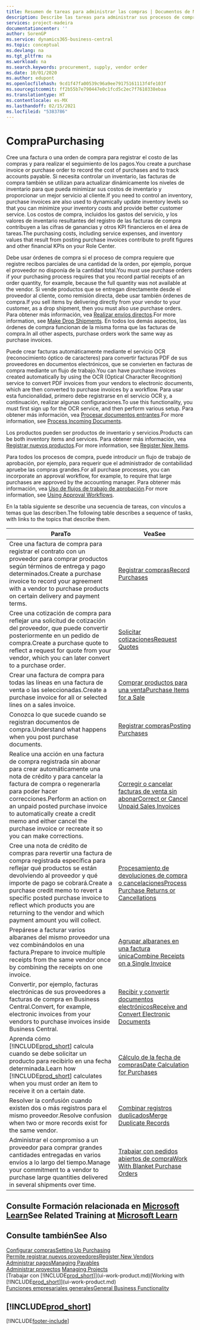 ```yaml
---
title: Resumen de tareas para administrar las compras | Documentos de Microsoft
description: Describe las tareas para administrar sus procesos de compra o aprovisionamiento, incluido el modo en que funcionan las facturas de compra y los pedidos de compra.
services: project-madeira
documentationcenter: ''
author: SorenGP
ms.service: dynamics365-business-central
ms.topic: conceptual
ms.devlang: na
ms.tgt_pltfrm: na
ms.workload: na
ms.search.keywords: procurement, supply, vendor order
ms.date: 10/01/2020
ms.author: edupont
ms.openlocfilehash: 9cd1f47fa00539c96a9ee79175161113f4fe103f
ms.sourcegitcommit: ff2b55b7e790447e0c1fcd5c2ec7f7610338ebaa
ms.translationtype: HT
ms.contentlocale: es-MX
ms.lasthandoff: 02/15/2021
ms.locfileid: "5383786"
---
```

# <a name="purchasing"></a><span data-ttu-id="5c71f-103">Compra</span><span class="sxs-lookup"><span data-stu-id="5c71f-103">Purchasing</span></span>
<span data-ttu-id="5c71f-104">Cree una factura o una orden de compra para registrar el costo de las compras y para realizar el seguimiento de los pagos.</span><span class="sxs-lookup"><span data-stu-id="5c71f-104">You create a purchase invoice or purchase order to record the cost of purchases and to track accounts payable.</span></span> <span data-ttu-id="5c71f-105">Si necesita controlar un inventario, las facturas de compra también se utilizan para actualizar dinámicamente los niveles de inventario para que pueda minimizar sus costos de inventario y proporcionar un mejor servicio al cliente.</span><span class="sxs-lookup"><span data-stu-id="5c71f-105">If you need to control an inventory, purchase invoices are also used to dynamically update inventory levels so that you can minimize your inventory costs and provide better customer service.</span></span> <span data-ttu-id="5c71f-106">Los costos de compra, incluidos los gastos del servicio, y los valores de inventario resultantes del registro de las facturas de compra contribuyen a las cifras de ganancias y otros KPI financieros en el área de tareas.</span><span class="sxs-lookup"><span data-stu-id="5c71f-106">The purchasing costs, including service expenses, and inventory values that result from posting purchase invoices contribute to profit figures and other financial KPIs on your Role Center.</span></span>

<span data-ttu-id="5c71f-107">Debe usar órdenes de compra si el proceso de compra requiere que registre recibos parciales de una cantidad de la orden, por ejemplo, porque el proveedor no disponía de la cantidad total.</span><span class="sxs-lookup"><span data-stu-id="5c71f-107">You must use purchase orders if your purchasing process requires that you record partial receipts of an order quantity, for example, because the full quantity was not available at the vendor.</span></span> <span data-ttu-id="5c71f-108">Si vende productos que se entregan directamente desde el proveedor al cliente, como remisión directa, debe usar también órdenes de compra.</span><span class="sxs-lookup"><span data-stu-id="5c71f-108">If you sell items by delivering directly from your vendor to your customer, as a drop shipment, then you must also use purchase orders.</span></span> <span data-ttu-id="5c71f-109">Para obtener más información, vea [Realizar envíos directos](sales-how-drop-shipment.md).</span><span class="sxs-lookup"><span data-stu-id="5c71f-109">For more information, see [Make Drop Shipments](sales-how-drop-shipment.md).</span></span> <span data-ttu-id="5c71f-110">En todos los demás aspectos, las órdenes de compra funcionan de la misma forma que las facturas de compra.</span><span class="sxs-lookup"><span data-stu-id="5c71f-110">In all other aspects, purchase orders work the same way as purchase invoices.</span></span>

<span data-ttu-id="5c71f-111">Puede crear facturas automáticamente mediante el servicio OCR (reconocimiento óptico de caracteres) para convertir facturas PDF de sus proveedores en documentos electrónicos, que se convierten en facturas de compra mediante un flujo de trabajo.</span><span class="sxs-lookup"><span data-stu-id="5c71f-111">You can have purchase invoices created automatically by using the OCR (Optical Character Recognition) service to convert PDF invoices from your vendors to electronic documents, which are then converted to purchase invoices by a workflow.</span></span> <span data-ttu-id="5c71f-112">Para usar esta funcionalidad, primero debe registrarse en el servicio OCR y, a continuación, realizar algunas configuraciones.</span><span class="sxs-lookup"><span data-stu-id="5c71f-112">To use this functionality, you must first sign up for the OCR service, and then perform various setup.</span></span> <span data-ttu-id="5c71f-113">Para obtener más información, vea [Procesar documentos entrantes](across-process-income-documents.md).</span><span class="sxs-lookup"><span data-stu-id="5c71f-113">For more information, see [Process Incoming Documents](across-process-income-documents.md).</span></span>      

<span data-ttu-id="5c71f-114">Los productos pueden ser productos de inventario y servicios.</span><span class="sxs-lookup"><span data-stu-id="5c71f-114">Products can be both inventory items and services.</span></span> <span data-ttu-id="5c71f-115">Para obtener más información, vea [Registrar nuevos productos](inventory-how-register-new-items.md).</span><span class="sxs-lookup"><span data-stu-id="5c71f-115">For more information, see [Register New Items](inventory-how-register-new-items.md).</span></span>

<span data-ttu-id="5c71f-116">Para todos los procesos de compra, puede introducir un flujo de trabajo de aprobación, por ejemplo, para requerir que el administrador de contabilidad apruebe las compras grandes.</span><span class="sxs-lookup"><span data-stu-id="5c71f-116">For all purchase processes, you can incorporate an approval workflow, for example, to require that large purchases are approved by the accounting manager.</span></span> <span data-ttu-id="5c71f-117">Para obtener más información, vea [Uso de flujos de trabajo de aprobación](across-how-use-approval-workflows.md).</span><span class="sxs-lookup"><span data-stu-id="5c71f-117">For more information, see [Using Approval Workflows](across-how-use-approval-workflows.md).</span></span>

<span data-ttu-id="5c71f-118">En la tabla siguiente se describe una secuencia de tareas, con vínculos a temas que las describen.</span><span class="sxs-lookup"><span data-stu-id="5c71f-118">The following table describes a sequence of tasks, with links to the topics that describe them.</span></span>

| <span data-ttu-id="5c71f-119">Para</span><span class="sxs-lookup"><span data-stu-id="5c71f-119">To</span></span> | <span data-ttu-id="5c71f-120">Vea</span><span class="sxs-lookup"><span data-stu-id="5c71f-120">See</span></span> |
| --- | --- |
| <span data-ttu-id="5c71f-121">Cree una factura de compra para registrar el contrato con un proveedor para comprar productos según términos de entrega y pago determinados.</span><span class="sxs-lookup"><span data-stu-id="5c71f-121">Create a purchase invoice to record your agreement with a vendor to purchase products on certain delivery and payment terms.</span></span> |[<span data-ttu-id="5c71f-122">Registrar compras</span><span class="sxs-lookup"><span data-stu-id="5c71f-122">Record Purchases</span></span>](purchasing-how-record-purchases.md) |
|<span data-ttu-id="5c71f-123">Cree una cotización de compra para reflejar una solicitud de cotización del proveedor, que puede convertir posteriormente en un pedido de compra.</span><span class="sxs-lookup"><span data-stu-id="5c71f-123">Create a purchase quote to reflect a request for quote from your vendor, which you can later convert to a purchase order.</span></span>|[<span data-ttu-id="5c71f-124">Solicitar cotizaciones</span><span class="sxs-lookup"><span data-stu-id="5c71f-124">Request Quotes</span></span>](purchasing-how-request-quotes.md)|
| <span data-ttu-id="5c71f-125">Crear una factura de compra para todas las líneas en una factura de venta o las seleccionadas.</span><span class="sxs-lookup"><span data-stu-id="5c71f-125">Create a purchase invoice for all or selected lines on a sales invoice.</span></span> |[<span data-ttu-id="5c71f-126">Comprar productos para una venta</span><span class="sxs-lookup"><span data-stu-id="5c71f-126">Purchase Items for a Sale</span></span>](purchasing-how-purchase-products-sale.md) |
|<span data-ttu-id="5c71f-127">Conozca lo que sucede cuando se registran documentos de compra.</span><span class="sxs-lookup"><span data-stu-id="5c71f-127">Understand what happens when you post purchase documents.</span></span>|[<span data-ttu-id="5c71f-128">Registrar compras</span><span class="sxs-lookup"><span data-stu-id="5c71f-128">Posting Purchases</span></span>](ui-post-purchases.md)|
| <span data-ttu-id="5c71f-129">Realice una acción en una factura de compra registrada sin abonar para crear automáticamente una nota de crédito y para cancelar la factura de compra o regenerarla para poder hacer correcciones.</span><span class="sxs-lookup"><span data-stu-id="5c71f-129">Perform an action on an unpaid posted purchase invoice to automatically create a credit memo and either cancel the purchase invoice or recreate it so you can make corrections.</span></span> |[<span data-ttu-id="5c71f-130">Corregir o cancelar facturas de venta sin abonar</span><span class="sxs-lookup"><span data-stu-id="5c71f-130">Correct or Cancel Unpaid Sales Invoices</span></span>](purchasing-how-correct-cancel-unpaid-purchase-invoices.md) |
| <span data-ttu-id="5c71f-131">Cree una nota de crédito de compras para revertir una factura de compra registrada específica para reflejar qué productos se están devolviendo al proveedor y qué importe de pago se cobrará.</span><span class="sxs-lookup"><span data-stu-id="5c71f-131">Create a purchase credit memo to revert a specific posted purchase invoice to reflect which products you are returning to the vendor and which payment amount you will collect.</span></span> |[<span data-ttu-id="5c71f-132">Procesamiento de devoluciones de compra o cancelaciones</span><span class="sxs-lookup"><span data-stu-id="5c71f-132">Process Purchase Returns or Cancellations</span></span>](purchasing-how-register-new-vendors.md) |
|<span data-ttu-id="5c71f-133">Prepárese a facturar varios albaranes del mismo proveedor una vez combinándolos en una factura.</span><span class="sxs-lookup"><span data-stu-id="5c71f-133">Prepare to invoice multiple receipts from the same vendor once by combining the receipts on one invoice.</span></span>|[<span data-ttu-id="5c71f-134">Agrupar albaranes en una factura única</span><span class="sxs-lookup"><span data-stu-id="5c71f-134">Combine Receipts on a Single Invoice</span></span>](purchasing-how-to-combine-receipts.md)|
|<span data-ttu-id="5c71f-135">Convertir, por ejemplo, facturas electrónicas de sus proveedores a facturas de compra en Business Central.</span><span class="sxs-lookup"><span data-stu-id="5c71f-135">Convert, for example, electronic invoices from your vendors to purchase invoices inside Business Central.</span></span>|[<span data-ttu-id="5c71f-136">Recibir y convertir documentos electrónicos</span><span class="sxs-lookup"><span data-stu-id="5c71f-136">Receive and Convert Electronic Documents</span></span>](purchasing-how-to-receive-and-convert-electronic-documents.md)|
| <span data-ttu-id="5c71f-137">Aprenda cómo [!INCLUDE[prod_short](includes/prod_short.md)] calcula cuando se debe solicitar un producto para recibirlo en una fecha determinada.</span><span class="sxs-lookup"><span data-stu-id="5c71f-137">Learn how [!INCLUDE[prod_short](includes/prod_short.md)] calculates when you must order an item to receive it on a certain date.</span></span>|[<span data-ttu-id="5c71f-138">Cálculo de la fecha de compras</span><span class="sxs-lookup"><span data-stu-id="5c71f-138">Date Calculation for Purchases</span></span>](purchasing-date-calculation-for-purchases.md)|
|<span data-ttu-id="5c71f-139">Resolver la confusión cuando existen dos o más registros para el mismo proveedor.</span><span class="sxs-lookup"><span data-stu-id="5c71f-139">Resolve confusion when two or more records exist for the same vendor.</span></span>|[<span data-ttu-id="5c71f-140">Combinar registros duplicados</span><span class="sxs-lookup"><span data-stu-id="5c71f-140">Merge Duplicate Records</span></span>](sales-how-merge-duplicate-records.md)|
|<span data-ttu-id="5c71f-141">Administrar el compromiso a un proveedor para comprar grandes cantidades entregadas en varios envíos a lo largo del tiempo.</span><span class="sxs-lookup"><span data-stu-id="5c71f-141">Manage your commitment to a vendor to purchase large quantities delivered in several shipments over time.</span></span>|[<span data-ttu-id="5c71f-142">Trabajar con pedidos abiertos de compra</span><span class="sxs-lookup"><span data-stu-id="5c71f-142">Work With Blanket Purchase Orders</span></span>](sales-how-to-create-blanket-sales-orders.md)|

## <a name="see-related-training-at-microsoft-learn"></a><span data-ttu-id="5c71f-143">Consulte Formación relacionada en [Microsoft Learn](/learn/paths/purchase-items-services-dynamics-365-business-central/)</span><span class="sxs-lookup"><span data-stu-id="5c71f-143">See Related Training at [Microsoft Learn](/learn/paths/purchase-items-services-dynamics-365-business-central/)</span></span>

## <a name="see-also"></a><span data-ttu-id="5c71f-144">Consulte también</span><span class="sxs-lookup"><span data-stu-id="5c71f-144">See Also</span></span>
[<span data-ttu-id="5c71f-145">Configurar compras</span><span class="sxs-lookup"><span data-stu-id="5c71f-145">Setting Up Purchasing</span></span>](purchasing-setup-purchasing.md)  
[<span data-ttu-id="5c71f-146">Permite registrar nuevos proveedores</span><span class="sxs-lookup"><span data-stu-id="5c71f-146">Register New Vendors</span></span>](purchasing-how-register-new-vendors.md)  
[<span data-ttu-id="5c71f-147">Administrar pagos</span><span class="sxs-lookup"><span data-stu-id="5c71f-147">Managing Payables</span></span>](payables-manage-payables.md)  
<span data-ttu-id="5c71f-148">[Administrar proyectos](projects-manage-projects.md)  </span><span class="sxs-lookup"><span data-stu-id="5c71f-148">[Managing Projects](projects-manage-projects.md)  </span></span>  
<span data-ttu-id="5c71f-149">[Trabajar con [!INCLUDE[prod_short](includes/prod_short.md)]](ui-work-product.md)</span><span class="sxs-lookup"><span data-stu-id="5c71f-149">[Working with [!INCLUDE[prod_short](includes/prod_short.md)]](ui-work-product.md)</span></span>  
[<span data-ttu-id="5c71f-150">Funciones empresariales generales</span><span class="sxs-lookup"><span data-stu-id="5c71f-150">General Business Functionality</span></span>](ui-across-business-areas.md)

## [!INCLUDE[prod_short](includes/free_trial_md.md)]  


[!INCLUDE[footer-include](includes/footer-banner.md)]